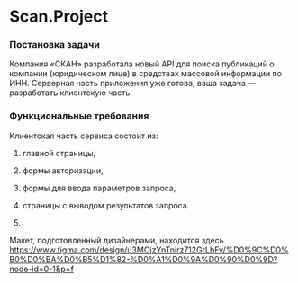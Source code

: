 <h1>Scan.Project</h1>

<h3>Постановка задачи</h3>
Компания «СКАН» разработала новый API для поиска публикаций о компании (юридическом лице) в средствах массовой информации по ИНН. Серверная часть приложения уже готова, ваша задача — разработать клиентскую часть.

<h3>Функциональные требования</h3>
Клиентская часть сервиса состоит из:

1. главной страницы,
2. формы авторизации,
3. формы для ввода параметров запроса,
4. страницы с выводом результатов запроса.

5. 
Макет, подготовленный дизайнерами, находится здесь https://www.figma.com/design/u3MOjzYnTnirz712GrLbFv/%D0%9C%D0%B0%D0%BA%D0%B5%D1%82-%D0%A1%D0%9A%D0%90%D0%9D?node-id=0-1&p=f
